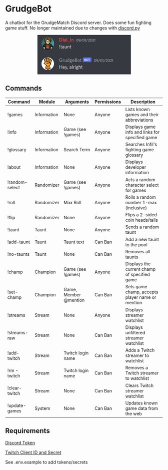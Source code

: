 # GrudgeBot

A chatbot for the GrudgeMatch Discord server. Does some fun fighting game stuff. No longer maintained due to changes with [discord.py](https://github.com/Rapptz/discord.py)

<p align="center"><img src="img/demo.png?raw=true" /></p>

## Commands

| Command          | Module                         | Arguments                      | Permissions                    | Description                                     |
| ---------------- | ------------------------------ | ------------------------------ | -------------------------------|------------------------------------------------ |
| !games           | Information                    | None                           | Anyone                         | Lists known games and their abbreviations       |
| !info            | Information                    | Game (see !games)              | Anyone                         | Displays game info and links for specified game |
| !glossary        | Information                    | Search Term                    | Anyone                         | Searches Infil's fighting game glossary         |
| !about           | Information                    | None                           | Anyone                         | Displays developer information                  |
| !random-select   | Randomizer                     | Game (see !games)              | Anyone                         | Acts a random character select for games        |
| !roll            | Randomizer                     | Max Roll                       | Anyone                         | Rolls a random number 1-max (inclusive)         |
| !flip            | Randomizer                     | None                           | Anyone                         | Flips a 2-sided coin heads/tails                |
| !taunt           | Taunt                          | None                           | Anyone                         | Sends a random taunt                            |
| !add-taunt       | Taunt                          | Taunt text                     | Can Ban                        | Add a new taunt to the pool                     |
| !no-taunts       | Taunt                          | None                           | Can Ban                        | Removes all taunts                              |
| !champ           | Champion                       | Game (see !games)              | Anyone                         | Displays the current champ of specified game    |
| !set-champ       | Champion                       | Game, Member @mention          | Can Ban                        | Sets game champ, accepts player name or mention |
| !streams         | Stream                         | None                           | Anyone                         | Displays streamer watchlist                     |
| !streams-raw     | Stream                         | None                           | Can Ban                        | Displays unfiltered streamer watchlist          |
| !add-twitch      | Stream                         | Twitch login name              | Can Ban                        | Adds a Twitch streamer to watchlist             |
| !rm -twitch      | Stream                         | Twitch login name              | Can Ban                        | Removes a Twitch streamer to watchlist          |
| !clear-twitch    | Stream                         | None                           | Can Ban                        | Clears Twitch streamer watchlist                |
| !update-games    | System                         | None                           | Can Ban                        | Updates known game data from the web            |


## Requirements
[Discord Token](https://discordapp.com/developers/applications/)

[Twitch Client ID and Secret](https://dev.twitch.tv/)

See .env.example to add tokens/secrets
